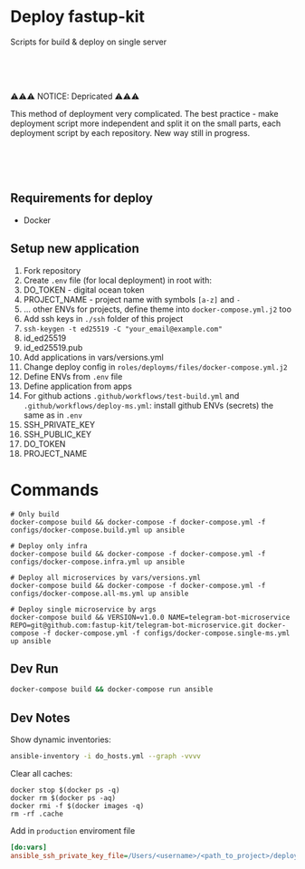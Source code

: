 # Deploy fastup-kit

Scripts for build & deploy on single server

<br />
<br />
<br />

⚠⚠⚠ NOTICE: Depricated ⚠⚠⚠

This method of deployment very complicated. The best practice - make deployment script more independent and split it on the small parts, each deployment script by each repository. New way still in progress.

<br />
<br />
<br />

## Requirements for deploy
* Docker

## Setup new application
1. Fork repository
2. Create `.env` file (for local deployment) in root with:
  1. DO_TOKEN - digital ocean token
  2. PROJECT_NAME - project name with symbols `[a-z]` and `-`
  3. ... other ENVs for projects, define theme into `docker-compose.yml.j2` too
3. Add ssh keys in `./ssh` folder of this project
  1. `ssh-keygen -t ed25519 -C "your_email@example.com"`
  2. id_ed25519
  3. id_ed25519.pub
4. Add applications in vars/versions.yml
5. Change deploy config in `roles/deployms/files/docker-compose.yml.j2`
  1. Define ENVs from `.env` file
  2. Define application from apps
6. For github actions `.github/workflows/test-build.yml` and `.github/workflows/deploy-ms.yml`: install github ENVs (secrets) the same as in `.env`
  1. SSH_PRIVATE_KEY
  2. SSH_PUBLIC_KEY
  3. DO_TOKEN
  4. PROJECT_NAME

# Commands
```
# Only build
docker-compose build && docker-compose -f docker-compose.yml -f configs/docker-compose.build.yml up ansible

# Deploy only infra
docker-compose build && docker-compose -f docker-compose.yml -f configs/docker-compose.infra.yml up ansible

# Deploy all microservices by vars/versions.yml
docker-compose build && docker-compose -f docker-compose.yml -f configs/docker-compose.all-ms.yml up ansible

# Deploy single microservice by args
docker-compose build && VERSION=v1.0.0 NAME=telegram-bot-microservice REPO=git@github.com:fastup-kit/telegram-bot-microservice.git docker-compose -f docker-compose.yml -f configs/docker-compose.single-ms.yml up ansible
```

## Dev Run
```sh
docker-compose build && docker-compose run ansible
```

## Dev Notes
Show dynamic inventories:
```sh
ansible-inventory -i do_hosts.yml --graph -vvvv
```

Clear all caches:
```
docker stop $(docker ps -q)
docker rm $(docker ps -aq)
docker rmi -f $(docker images -q)
rm -rf .cache
```

Add in `production` enviroment file
```ini
[do:vars]
ansible_ssh_private_key_file=/Users/<username>/<path_to_project>/deploy/ssh/id_ed25519
```
